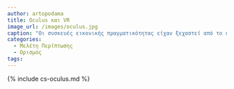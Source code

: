 ```yaml
---
author: artopodama
title: Oculus και VR
image_url: /images/oculus.jpg
caption: "Οι συσκευές εικονικής πραγματικότητας είχαν ξεχαστεί από το εύρη κοινό. Μέχρι που το 2011 ο Palmer Luckey έφτιαξε μόνος του σε ηλικία 18 χρονών το πρωτότυπο όπου βασίστηκε η εταιρία Oculus, το 2012 το παρουσίασε στην έκθεση E3. Όπου ο John Carmack έδειξε ενδιαφέρων και λίγο πριν την αλλαγή του χρόνου η εταιρία όπου ο Carmack είναι συνιδρυτής η Id software ανακοίνωσε ότι τα παιχνίδια της θα τρέχουν σε HMD (head mounted display)."
categories:
  - Μελέτη Περίπτωσης
  - Ορισμός
tags:
---
```


{% include cs-oculus.md %}

